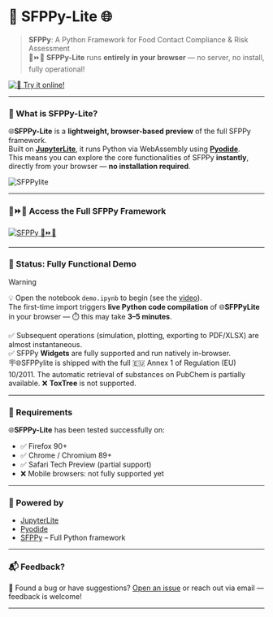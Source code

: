 # **🐍 SFPPy-Lite 🌐**

> **SFPPy**: A Python Framework for Food Contact Compliance & Risk Assessment  
> 🍏⏩🍎 **SFPPy-Lite** runs **entirely in your browser** — no server, no install, fully operational!

[![🧪 Try it online!](https://img.shields.io/badge/launch-demo-blueviolet?logo=jupyter&style=for-the-badge)](https://ovitrac.github.io/SFPPylite/)

---

### 🚀 What is SFPPy-Lite?

🌐**SFPPy-Lite** is a **lightweight, browser-based preview** of the full SFPPy framework.  
Built on [**JupyterLite**](https://jupyterlite.readthedocs.io/), it runs Python via WebAssembly using [**Pyodide**](https://pyodide.org/).  
This means you can explore the core functionalities of SFPPy **instantly**, directly from your browser — **no installation required**.

![SFPPylite](https://github.com/ovitrac/SFPPy/blob/main/extra/videos/SFPPylite.gif)

---

### 🍏⏩🍎 Access the Full SFPPy Framework

<a href="https://github.com/ovitrac/SFPPy" target="_blank" title="SFPPy – Python Framework for Food Contact Compliance">
  <img src="https://img.shields.io/badge/SFPPy-%F0%9F%8D%8F%E2%8F%A9%F0%9F%8D%8E_PARENT PROJECT-4CAF50?style=for-the-badge&logo=python" alt="SFPPy 🍏⏩🍎">
</a>

---

### 🚧 Status: Fully Functional Demo

> [!WARNING]  
> 💡 Open the notebook `demo.ipynb` to begin (see the [video]((https://github.com/ovitrac/SFPPy/blob/main/extra/videos/SFPPylite.mp4))).  
> The first-time import triggers **live Python code compilation** of 🌐**SFPPyLite** in your browser — ⏱️ this may take **3–5 minutes**.  
>
> ✅ Subsequent operations (simulation, plotting, exporting to PDF/XLSX) are almost instantaneous.  
> ✅ SFPPy **Widgets** are fully supported and run natively in-browser.  
> 🪧🌐SFPPylite is shipped with the full 🇪🇺 Annex 1 of Regulation (EU) 10/2011. The automatic retrieval of substances on PubChem is partially available.
> ❌ **ToxTree** is not supported.

---

### 💫 Requirements

🌐**SFPPy-Lite** has been tested successfully on:

- ✅ Firefox 90+
- ✅ Chrome / Chromium 89+
- ✅ Safari Tech Preview (partial support)
- ❌ Mobile browsers: not fully supported yet

---

### 🧰 Powered by

- [JupyterLite](https://jupyterlite.readthedocs.io/)
- [Pyodide](https://pyodide.org/)
- [SFPPy](https://github.com/ovitrac/SFPPy) – Full Python framework

---

### 📬 Feedback?

💬 Found a bug or have suggestions? [Open an issue](https://github.com/ovitrac/SFPPy/issues) or reach out via email — feedback is welcome!

---